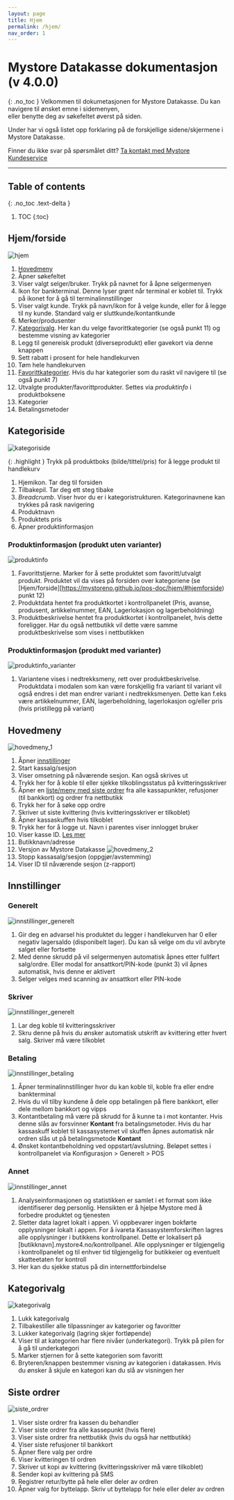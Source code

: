 ```yaml
---
layout: page
title: Hjem
permalink: /hjem/
nav_order: 1
---
```


# Mystore Datakasse dokumentasjon (v 4.0.0)
{: .no_toc }
Velkommen til dokumetasjonen for Mystore Datakasse. Du kan navigere til ønsket emne i sidemenyen,<br> eller benytte deg av søkefeltet øverst på siden. 

Under har vi også listet opp forklaring på de forskjellige sidene/skjermene i Mystore Datakasse.

Finner du ikke svar på spørsmålet ditt? [Ta kontakt med Mystore Kundeservice](https://www.mystore.no/kontakt-oss) 

--- 

## Table of contents
{: .no_toc .text-delta }

1. TOC
{:toc}

## Hjem/forside
![hjem](/pos-doc/assets/images/dokumentasjon_index_page.jpg)

1. [Hovedmeny](https://mystoreno.github.io/pos-doc/hjem/#h)
2. Åpner søkefeltet
3. Viser valgt selger/bruker. Trykk på navnet for å åpne selgermenyen
4. Ikon for bankterminal. Denne lyser grønt når terminal er koblet til. Trykk på ikonet for å gå til terminalinnstillinger
5. Viser valgt kunde. Trykk på navn/ikon for å velge kunde, eller for å legge til ny kunde. Standard valg er sluttkunde/kontantkunde
6. Merker/produsenter
7. [Kategorivalg](https://mystoreno.github.io/pos-doc/hjem/#kategorivalg). Her kan du velge favorittkategorier (se også punkt 11) og bestemme visning av kategorier
8. Legg til genereisk produkt (diverseprodukt) eller gavekort via denne knappen
9. Sett rabatt i prosent for hele handlekurven
10. Tøm hele handlekurven
11. [Favorittkategorier](https://mystoreno.github.io/pos-doc/hjem/#kategorivalg). Hvis du har kategorier som du raskt vil navigere til (se også punkt 7)
12. Utvalgte produkter/favorittprodukter. Settes via _produktinfo_ i produktboksene
13. Kategorier
14. Betalingsmetoder

## Kategoriside
![kategoriside](/pos-doc/assets/images/dokumentasjon_kategori.jpg)

{: .highlight }
Trykk på produktboks (bilde/tittel/pris) for å legge produkt til handlekurv

1. Hjemikon. Tar deg til forsiden
2. Tilbakepil. Tar deg ett steg tibake
3. _Breadcrumb_. Viser hvor du er i kategoristrukturen. Kategorinavnene kan trykkes på rask navigering
4. Produktnavn
5. Produktets pris
6. Åpner produktinformasjon

### Produktinformasjon (produkt uten varianter)
![produktinfo](/pos-doc/assets/images/dokumentasjon_produktinfo.jpg)

1. Favorittstjerne. Marker for å sette produktet som favoritt/utvalgt produkt. Produktet vil da vises på forsiden over kategoriene (se [Hjem/forside][https://mystoreno.github.io/pos-doc/hjem/#hjemforside) punkt 12)
2. Produktdata hentet fra produktkortet i kontrollpanelet (Pris, avanse, produsent, artikkelnummer, EAN, Lagerlokasjon og lagerbeholdning)
3. Produktbeskrivelse hentet fra produktkortet i kontrollpanelet, hvis dette foreligger. Har du også nettbutikk vil dette være samme produktbeskrivelse som vises i nettbutikken

### Produktinformasjon (produkt med varianter)
![produktinfo_varianter](/pos-doc/assets/images/dokumentasjon_produktinfo_variant.jpg)

1. Variantene vises i nedtrekksmeny, rett over produktbeskrivelse. Produktdata i modalen som kan være forskjellig fra variant til variant vil også endres i det man endrer variant i nedtrekksmenyen. Dette kan f.eks være artikkelnummer, EAN, lagerbeholdning, lagerlokasjon og/eller pris (hvis pristillegg på variant) 

## Hovedmeny
![hovedmeny_1](/pos-doc/assets/images/dokumentasjon_hovedmeny_1.jpg)

1. Åpner [innstillinger](https://mystoreno.github.io/pos-doc/hjem/#innstillinger)
2. Start kassalg/sesjon
3. Viser omsetning på nåværende sesjon. Kan også skrives ut
4. Trykk her for å koble til eller sjekke tilkoblingsstatus på kvitteringsskriver 
5. Åpner en [liste/meny med siste ordrer](https://mystoreno.github.io/pos-doc/hjem/#siste-ordrer) fra alle kassapunkter, refusjoner (til bankkort) og ordrer fra nettbutikk
6. Trykk her for å søke opp ordre
7. Skriver ut siste kvittering (hvis kvitteringsskriver er tilkoblet)
8. Åpner kassaskuffen hvis tilkoblet
9. Trykk her for å logge ut. Navn i parentes viser innlogget bruker
10. Viser kasse ID. [Les mer](https://mystoreno.github.io/pos-doc/kom-i-gang/kassapunkter/)
11. Butikknavn/adresse
12. Versjon av Mystore Datakasse
![hovedmeny_2](/pos-doc/assets/images/dokumentasjon_hovedmeny_2.jpg)
13. Stopp kassasalg/sesjon (oppgjør/avstemming)
14. Viser ID til nåværende sesjon (z-rapport)

## Innstillinger
### Generelt
![innstillinger_generelt](/pos-doc/assets/images/dokumentasjon_innstilinger_generelt.jpg)

1. Gir deg en advarsel his produktet du legger i handlekurven har 0 eller
negativ lagersaldo (disponibelt lager). Du kan så velge om du vil avbryte salget eller fortsette 
2. Med denne skrudd på vil selgermenyen automatisk åpnes etter fullført salg/ordre. Eller modal for ansattkort/PIN-kode (punkt 3) vil åpnes automatisk, hvis denne er aktivert
3. Selger velges med scanning av ansattkort eller PIN-kode

### Skriver
![innstillinger_generelt](/pos-doc/assets/images/dokumentasjon_innstilinger_skriver.jpg)

1. Lar deg koble til kvitteringsskriver
2. Skru denne på hvis du ønsker automatisk utskrift av kvittering etter hvert salg. Skriver må være tilkoblet

### Betaling
![innstillinger_betaling](/pos-doc/assets/images/dokumentasjon_innstilinger_betaling.jpg)

1. Åpner terminalinnstillinger hvor du kan koble til, koble fra eller endre bankterminal
2. Hvis du vil tilby kundene å dele opp betalingen på flere bankkort, eller dele mellom bankkort og vipps 
3. Kontantbetaling må være på skrudd for å kunne ta i mot kontanter. Hvis denne slås av forsvinner **Kontant** fra betalingsmetoder. Hvis du har kassaskuff koblet til kassasystemet vil skuffen åpnes automatisk når ordren slås ut på betalingsmetode **Kontant**
4. Ønsket kontantbeholdning ved oppstart/avslutning. Beløpet settes i kontrollpanelet via Konfigurasjon > Generelt > POS

### Annet
![innstillinger_annet](/pos-doc/assets/images/dokumentasjon_innstilinger_annet.jpg)

1. Analyseinformasjonen og statistikken er samlet i et format som ikke identifiserer deg personlig. Hensikten er å hjelpe Mystore med å forbedre produktet og tjenesten
2. Sletter data lagret lokalt i appen. Vi oppbevarer ingen bokførte opplysninger lokalt i appen. For å ivareta Kassasystemforskriften lagres alle opplysninger i butikkens kontrollpanel. Dette er lokalisert på [butikknavn].mystore4.no/kontrollpanel. Alle opplysninger er tilgjengelig i kontrollpanelet og til enhver tid tilgjengelig for butikkeier og eventuelt skatteetaten for kontroll
3. Her kan du sjekke status på din internettforbindelse

## Kategorivalg
![kategorivalg](/pos-doc/assets/images/dokumentasjon_kategorivalg.jpg)

1. Lukk kategorivalg
2. Tilbakestiller alle tilpassninger av kategorier og favoritter
3. Lukker kategorivalg (lagring skjer fortløpende)
4. Viser til at kategorien har flere nivåer (underkategori). Trykk på pilen for å gå til underkategori
5. Marker stjernen for å sette kategorien som favoritt
6. Bryteren/knappen bestemmer visning av kategorien i datakassen. Hvis du ønsker å skjule en kategori kan du slå av visningen her 

## Siste ordrer
![siste_ordrer](/pos-doc/assets/images/dokumentasjon_ordrer.jpg)

1. Viser siste ordrer fra kassen du behandler
2. Viser siste ordrer fra alle kassepunkt (hvis flere)
3. Viser siste ordrer fra nettbutikk (hvis du også har nettbutikk)
4. Viser siste refusjoner til bankkort
5. Åpner flere valg per ordre
6. Viser kvitteringen til ordren
7. Skriver ut kopi av kvittering (kvitteringsskriver må være tilkoblet)
8. Sender kopi av kvittering på SMS
9. Registrer retur/bytte på hele eller deler av ordren
10. Åpner valg for byttelapp. Skriv ut byttelapp for hele eller deler av ordren


























